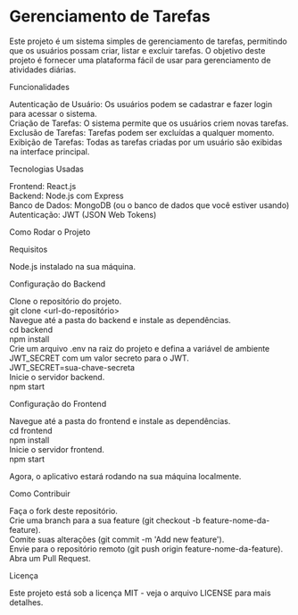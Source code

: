 # **Gerenciamento de Tarefas** 

Este projeto é um sistema simples de gerenciamento de tarefas, permitindo que os usuários possam criar, listar e excluir tarefas. O objetivo deste projeto é fornecer uma plataforma fácil de usar para gerenciamento de atividades diárias.  

Funcionalidades  

Autenticação de Usuário: Os usuários podem se cadastrar e fazer login para acessar o sistema.  
Criação de Tarefas: O sistema permite que os usuários criem novas tarefas.  
Exclusão de Tarefas: Tarefas podem ser excluídas a qualquer momento.  
Exibição de Tarefas: Todas as tarefas criadas por um usuário são exibidas na interface principal. 

Tecnologias Usadas  

Frontend: React.js  
Backend: Node.js com Express  
Banco de Dados: MongoDB (ou o banco de dados que você estiver usando)  
Autenticação: JWT (JSON Web Tokens)  

Como Rodar o Projeto  

Requisitos  

Node.js instalado na sua máquina. 

Configuração do Backend  

Clone o repositório do projeto.  
git clone <url-do-repositório>  
Navegue até a pasta do backend e instale as dependências.  
cd backend  
npm install  
Crie um arquivo .env na raiz do projeto e defina a variável de ambiente JWT_SECRET com um valor secreto para o JWT.  
JWT_SECRET=sua-chave-secreta  
Inicie o servidor backend.  
npm start  

Configuração do Frontend  

Navegue até a pasta do frontend e instale as dependências.  
cd frontend  
npm install  
Inicie o servidor frontend.  
npm start  

Agora, o aplicativo estará rodando na sua máquina localmente.  

Como Contribuir  

Faça o fork deste repositório.  
Crie uma branch para a sua feature (git checkout -b feature-nome-da-feature).  
Comite suas alterações (git commit -m 'Add new feature').  
Envie para o repositório remoto (git push origin feature-nome-da-feature).  
Abra um Pull Request.

Licença  

Este projeto está sob a licença MIT - veja o arquivo LICENSE para mais detalhes.  
